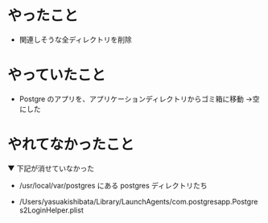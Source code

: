 # やったこと

* 関連しそうな全ディレクトリを削除



# やっていたこと

* Postgre のアプリを、アプリケーションディレクトリからゴミ箱に移動 →空にした



# やれてなかったこと

▼ 下記が消せていなかった
* /usr/local/var/postgres にある postgres ディレクトリたち

* /Users/yasuakishibata/Library/LaunchAgents/com.postgresapp.Postgres2LoginHelper.plist
